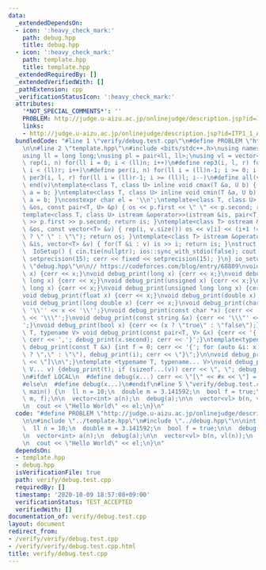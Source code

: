 ```yaml
---
data:
  _extendedDependsOn:
  - icon: ':heavy_check_mark:'
    path: debug.hpp
    title: debug.hpp
  - icon: ':heavy_check_mark:'
    path: template.hpp
    title: template.hpp
  _extendedRequiredBy: []
  _extendedVerifiedWith: []
  _pathExtension: cpp
  _verificationStatusIcon: ':heavy_check_mark:'
  attributes:
    '*NOT_SPECIAL_COMMENTS*': ''
    PROBLEM: http://judge.u-aizu.ac.jp/onlinejudge/description.jsp?id=ITP1_1_A
    links:
    - http://judge.u-aizu.ac.jp/onlinejudge/description.jsp?id=ITP1_1_A
  bundledCode: "#line 1 \"verify/debug.test.cpp\"\n#define PROBLEM \"http://judge.u-aizu.ac.jp/onlinejudge/description.jsp?id=ITP1_1_A\"\
    \n\n#line 2 \"template.hpp\"\n#include <bits/stdc++.h>\nusing namespace std;\n\
    using ll = long long;\nusing pl = pair<ll, ll>;\nusing vl = vector<ll>;\n#define\
    \ rep(i, n) for(ll i = 0; i < (ll)n; i++)\n#define rep3(i, l, r) for(ll i = l;\
    \ i < (ll)r; i++)\n#define per(i, n) for(ll i = (ll)n-1; i >= 0; i--)\n#define\
    \ per3(i, l, r) for(ll i = (ll)r-1; i >= (ll)l; i--)\n#define all(v) begin(v),\
    \ end(v)\ntemplate<class T, class U> inline void cmax(T &a, U b) { if (a < b)\
    \ a = b; }\ntemplate<class T, class U> inline void cmin(T &a, U b) { if (a > b)\
    \ a = b; }\nconstexpr char el = '\\n';\ntemplate<class T, class U> ostream &operator<<(ostream\
    \ &os, const pair<T, U> &p) { os << p.first << \" \" << p.second; return os; }\n\
    template<class T, class U> istream &operator>>(istream &is, pair<T, U> &p) { is\
    \ >> p.first >> p.second; return is; }\ntemplate<class T> ostream &operator<<(ostream\
    \ &os, const vector<T> &v) { rep(i, v.size()) os << v[i] << (i+1 != (ll)v.size()\
    \ ? \" \" : \"\"); return os; }\ntemplate<class T> istream &operator>>(istream\
    \ &is, vector<T> &v) { for(T &i : v) is >> i; return is; }\nstruct IoSetup {\n\
    \  IoSetup() { cin.tie(nullptr); ios::sync_with_stdio(false); cout << fixed <<\
    \ setprecision(15); cerr << fixed << setprecision(15); }\n} io_setup;\n#line 3\
    \ \"debug.hpp\"\n\n// https://codeforces.com/blog/entry/68809\nvoid debug_print(int\
    \ x) {cerr << x;}\nvoid debug_print(long x) {cerr << x;}\nvoid debug_print(long\
    \ long x) {cerr << x;}\nvoid debug_print(unsigned x) {cerr << x;}\nvoid debug_print(unsigned\
    \ long x) {cerr << x;}\nvoid debug_print(unsigned long long x) {cerr << x;}\n\
    void debug_print(float x) {cerr << x;}\nvoid debug_print(double x) {cerr << x;}\n\
    void debug_print(long double x) {cerr << x;}\nvoid debug_print(char x) {cerr <<\
    \ '\\'' << x << '\\'';}\nvoid debug_print(const char *x) {cerr << '\\\"' << x\
    \ << '\\\"';}\nvoid debug_print(const string &x) {cerr << '\\\"' << x << '\\\"\
    ';}\nvoid debug_print(bool x) {cerr << (x ? \"true\" : \"false\");}\ntemplate<typename\
    \ T, typename V> void debug_print(const pair<T, V> &x) {cerr << '{'; debug_print(x.first);\
    \ cerr << ','; debug_print(x.second); cerr << '}';}\ntemplate<typename T> void\
    \ debug_print(const T &x) {int f = 0; cerr << '{'; for (auto &i: x) cerr << (f++\
    \ ? \",\" : \"\"), debug_print(i); cerr << \"}\";}\n\nvoid debug_print_() {cerr\
    \ << \"]\\n\";}\ntemplate <typename T, typename... V>\nvoid debug_print_(T t,\
    \ V... v) {debug_print(t); if (sizeof...(v)) cerr << \", \"; debug_print_(v...);}\n\
    \n#ifdef LOCAL\n  #define debug(x...) cerr << \"[\" << #x << \"] = [\"; debug_print_(x)\n\
    #else\n  #define debug(x...)\n#endif\n#line 5 \"verify/debug.test.cpp\"\n\nint\
    \ main() {\n  ll n = 10;\n  double m = 3.141592;\n  bool f = true;\n\n  debug(n,\
    \ m, f);\n\n  vector<int> a(n);\n  debug(a);\n\n  vector<vl> b(n, vl(n));\n  debug(b);\n\
    \n  cout << \"Hello World\" << el;\n}\n"
  code: "#define PROBLEM \"http://judge.u-aizu.ac.jp/onlinejudge/description.jsp?id=ITP1_1_A\"\
    \n\n#include \"../template.hpp\"\n#include \"../debug.hpp\"\n\nint main() {\n\
    \  ll n = 10;\n  double m = 3.141592;\n  bool f = true;\n\n  debug(n, m, f);\n\
    \n  vector<int> a(n);\n  debug(a);\n\n  vector<vl> b(n, vl(n));\n  debug(b);\n\
    \n  cout << \"Hello World\" << el;\n}\n"
  dependsOn:
  - template.hpp
  - debug.hpp
  isVerificationFile: true
  path: verify/debug.test.cpp
  requiredBy: []
  timestamp: '2020-10-09 18:57:08+09:00'
  verificationStatus: TEST_ACCEPTED
  verifiedWith: []
documentation_of: verify/debug.test.cpp
layout: document
redirect_from:
- /verify/verify/debug.test.cpp
- /verify/verify/debug.test.cpp.html
title: verify/debug.test.cpp
---
```

